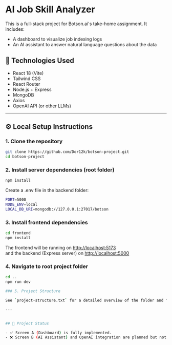 

# AI Job Skill Analyzer

This is a full-stack project for Botson.ai's take-home assignment. It includes:
- A dashboard to visualize job indexing logs
- An AI assistant to answer natural language questions about the data

## 🧰 Technologies Used

- React 18 (Vite)
- Tailwind CSS
- React Router
- Node.js + Express
- MongoDB
- Axios
- OpenAI API (or other LLMs)

---

## ⚙️ Local Setup Instructions

### 1. Clone the repository

```bash
git clone https://github.com/Dor12k/botson-project.git
cd botson-project
```

### 2. Install server dependencies (root folder)

```bash
npm install
```

Create a .env file in the backend folder:

```bash
PORT=5000
NODE_ENV=local
LOCAL_DB_URI=mongodb://127.0.0.1:27017/botson
```

### 3. Install frontend dependencies

```bash
cd frontend
npm install
```

The frontend will be running on [http://localhost:5173](http://localhost:5173)  
and the backend (Express server) on [http://localhost:5000](http://localhost:5000)


### 4. Navigate to root project folder 

```bash
cd ..
npm run dev

### 5. Project Structure

See `project-structure.txt` for a detailed overview of the folder and file hierarchy.

---


## 🚧 Project Status

- ✅ Screen A (Dashboard) is fully implemented.
- ❌ Screen B (AI Assistant) and OpenAI integration are planned but not yet completed.
